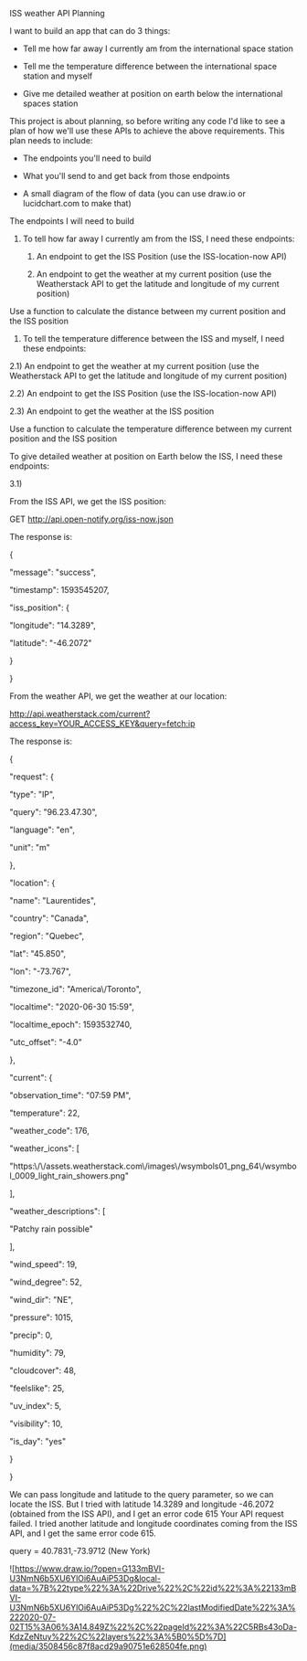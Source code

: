 ISS weather API Planning

I want to build an app that can do 3 things:

-   Tell me how far away I currently am from the international space station

-   Tell me the temperature difference between the international space station
    and myself

-   Give me detailed weather at position on earth below the international spaces
    station

This project is about planning, so before writing any code I'd like to see a
plan of how we'll use these APIs to achieve the above requirements. This plan
needs to include:

-   The endpoints you'll need to build

-   What you'll send to and get back from those endpoints

-   A small diagram of the flow of data (you can use draw.io or lucidchart.com
    to make that)

The endpoints I will need to build

1.  To tell how far away I currently am from the ISS, I need these endpoints:

    1.  An endpoint to get the ISS Position (use the ISS-location-now API)

    2.  An endpoint to get the weather at my current position (use the
        Weatherstack API to get the latitude and longitude of my current
        position)

Use a function to calculate the distance between my current position and the ISS
position

1.  To tell the temperature difference between the ISS and myself, I need these
    endpoints:

2.1) An endpoint to get the weather at my current position (use the Weatherstack
API to get the latitude and longitude of my current position)

2.2) An endpoint to get the ISS Position (use the ISS-location-now API)

2.3) An endpoint to get the weather at the ISS position

Use a function to calculate the temperature difference between my current
position and the ISS position

To give detailed weather at position on Earth below the ISS, I need these
endpoints:

3.1)

From the ISS API, we get the ISS position:

GET http://api.open-notify.org/iss-now.json

The response is:

{

"message": "success",

"timestamp": 1593545207,

"iss_position": {

"longitude": "14.3289",

"latitude": "-46.2072"

}

}

From the weather API, we get the weather at our location:

<http://api.weatherstack.com/current?access_key=YOUR_ACCESS_KEY&query=fetch:ip>

The response is:

{

"request": {

"type": "IP",

"query": "96.23.47.30",

"language": "en",

"unit": "m"

},

"location": {

"name": "Laurentides",

"country": "Canada",

"region": "Quebec",

"lat": "45.850",

"lon": "-73.767",

"timezone_id": "America\\/Toronto",

"localtime": "2020-06-30 15:59",

"localtime_epoch": 1593532740,

"utc_offset": "-4.0"

},

"current": {

"observation_time": "07:59 PM",

"temperature": 22,

"weather_code": 176,

"weather_icons": [

"https:\\/\\/assets.weatherstack.com\\/images\\/wsymbols01_png_64\\/wsymbol_0009_light_rain_showers.png"

],

"weather_descriptions": [

"Patchy rain possible"

],

"wind_speed": 19,

"wind_degree": 52,

"wind_dir": "NE",

"pressure": 1015,

"precip": 0,

"humidity": 79,

"cloudcover": 48,

"feelslike": 25,

"uv_index": 5,

"visibility": 10,

"is_day": "yes"

}

}

We can pass longitude and latitude to the query parameter, so we can locate the
ISS. But I tried with latitude 14.3289 and longitude -46.2072 (obtained from the
ISS API), and I get an error code 615 Your API request failed. I tried another
latitude and longitude coordinates coming from the ISS API, and I get the same
error code 615.

query = 40.7831,-73.9712 (New York)

![https://www.draw.io/?open=G133mBVI-U3NmN6b5XU6YlOi6AuAiP53Dg&local-data=%7B%22type%22%3A%22Drive%22%2C%22id%22%3A%22133mBVI-U3NmN6b5XU6YlOi6AuAiP53Dg%22%2C%22lastModifiedDate%22%3A%222020-07-02T15%3A06%3A14.849Z%22%2C%22pageId%22%3A%22C5RBs43oDa-KdzZeNtuy%22%2C%22layers%22%3A%5B0%5D%7D](media/3508456c87f8acd29a90751e628504fe.png)
